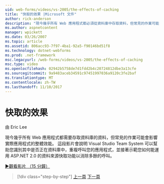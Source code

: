 ```yaml
---
uid: web-forms/videos/vs-2005/the-effects-of-caching
title: "快取的效果 |Microsoft 文件"
author: rick-anderson
description: "現今幾乎所有 Web 應用程式都必須從資料庫中存取資料，但常見的作業可能會影響實際的整體效能..."
ms.author: aspnetcontent
manager: wpickett
ms.date: 03/26/2007
ms.topic: article
ms.assetid: 806acc93-7f97-4ba1-92a5-f90146bd51f8
ms.technology: dotnet-webforms
ms.prod: .net-framework
msc.legacyurl: /web-forms/videos/vs-2005/the-effects-of-caching
msc.type: video
ms.openlocfilehash: 02942b5758de7d1fdd2b4c20724812dbe3a13cfe
ms.sourcegitcommit: 9a9483aceb34591c97451997036a9120c3fe2baf
ms.translationtype: MT
ms.contentlocale: zh-TW
ms.lasthandoff: 11/10/2017
---
```

<a name="the-effects-of-caching"></a>快取的效果
====================
由 Eric Lee

現今幾乎所有 Web 應用程式都需要存取資料庫的資料，但常見的作業可能會影響實際應用程式的整體效能。 這段影片會說明 Visual Studio Team System 可以幫助您識別其中是否正在資料庫中，重複呼叫您的應用程式，並接著示範您如何能運用 ASP.NET 2.0 的資料來源快取功能以消除多餘的呼叫。

[&#9654;觀看影片 （15 分鐘）](https://channel9.msdn.com/Blogs/ASP-NET-Site-Videos/the-effects-of-caching)

>[!div class="step-by-step"]
[上一頁](custom-extraction-rules-and-coded-web-tests.md)
[下一頁](using-the-load-test-agent.md)
